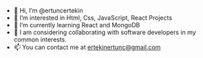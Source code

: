 - 👋 Hi, I’m @ertuncertekin
- 👀 I’m interested in Html, Css, JavaScript, React Projects
- 🌱 I’m currently learning React and MongoDB
- 💞️ I am considering collaborating with software developers in my common interests.
- 📫 You can contact me at ertekinertunc@gmail.com

<!---
ertuncertekin/ertuncertekin is a ✨ special ✨ repository because its `README.md` (this file) appears on your GitHub profile.
You can click the Preview link to take a look at your changes.
--->
